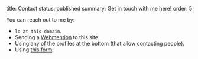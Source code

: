 title: Contact
status: published
summary: Get in touch with me here!
order: 5

You can reach out to me by:

* `lo at this domain`.
* Sending a [Webmention](https://webmention.app) to this site.
* Using any of the profiles at the bottom (that allow contacting people).
* Using [this form](https://form.jotformz.com/60737146595666).
